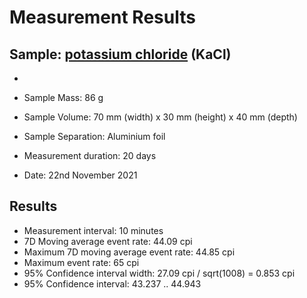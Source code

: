  
# Measurement Results


## Sample: 	[potassium chloride](https://www.amazon.de/Chemdiscount-1kg-Kaliumchlorid-Lebensmittelqualit%C3%A4t-E508/dp/B08T5SPBG4) (KaCl)
-

- Sample Mass: 86 g

- Sample Volume: 70 mm (width) x 30 mm (height) x 40 mm (depth)

- Sample Separation: Aluminium foil

- Measurement duration: 20 days

- Date: 22nd November 2021


## Results

- Measurement interval: 10 minutes
- 7D Moving average event rate: 44.09 cpi
- Maximum 7D moving average event rate: 44.85 cpi
- Maximum event rate: 65 cpi
- 95% Confidence interval width: 27.09 cpi / sqrt(1008) = 0.853 cpi
- 95% Confidence interval: 43.237 .. 44.943